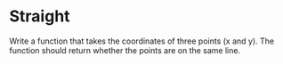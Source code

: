 # Straight

Write a function that takes the coordinates of three points (x and y). The function should return whether the points are on the same line.
